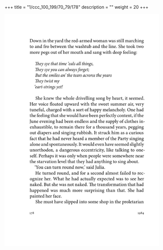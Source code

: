 +++
title = "1/ccc_100_199/70_79/178"
description = ""
weight = 20
+++

<img class="center-fit-jpg" src="/jpg_/out_jpg_1984__178.jpg" ></img>

